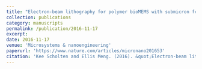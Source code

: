 ```yaml
---
title: "Electron-beam lithography for polymer bioMEMS with submicron features"
collection: publications
category: manuscripts
permalink: /publication/2016-11-17
excerpt: 
date: 2016-11-17
venue: 'Microsystems & nanoengineering'
paperurl: 'https://www.nature.com/articles/micronano201653'
citation: 'Kee Scholten and Ellis Meng. (2016). &quot;Electron-beam lithography for polymer bioMEMS with submicron features.&quot; <i>Microsystems & nanoengineering</i>. 2(1).'
---
```

<!--The contents above will be part of a list of publications, if the user clicks the link for the publication than the contents of section will be rendered as a full page, allowing you to provide more information about the paper for the reader. When publications are displayed as a single page, the contents of the above "citation" field will automatically be included below this section in a smaller font.-->

